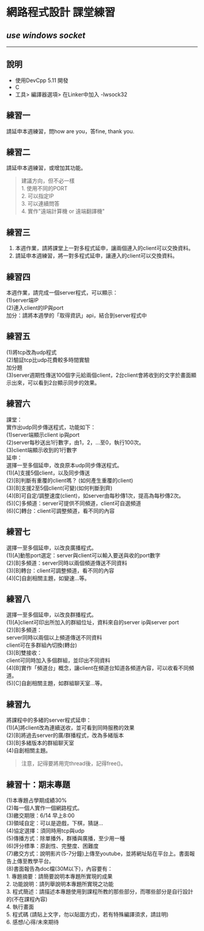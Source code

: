 # 網路程式設計 課堂練習
## *use windows socket*
------------------------
## 說明
+ 使用DevCpp 5.11 開發
+ C
+ 工具> 編譯器選項> 在Linker中加入 -lwsock32

## 練習一
  請延申本週練習，問how are you，答fine, thank you.

## 練習二
  請延申本週練習，或增加其功能。  
  > 建議方向，但不必一樣  
    1. 使用不同的PORT  
    2. 可以指定IP  
    3. 可以連續問答  
    4. 實作"遠端計算機 or 遠端翻譯機"  

## 練習三
1. 本週作業，請將課堂上一對多程式延申，讓兩個連入的client可以交換資料。
2. 請延申本週練習，將一對多程式延申，讓連入的client可以交換資料。

## 練習四
本週作業，請完成一個server程式，可以顯示：  
  (1)server端IP  
  (2)連入client的IP與port  
加分：請將本週學的「取得資訊」api，結合到server程式中  

## 練習五
(1)將tcp改為udp程式  
(2)驗証tcp比udp花費較多時間實驗  
加分題  
(3)server週期性傳送100個字元給兩個client，2台client會將收到的文字於畫面顯示出來，可以看到2台顯示同步的效果。  

## 練習六  
課堂：  
實作出udp同步傳送程式，功能如下：  
  (1)server端顯示client ip與port  
  (2)server每秒送出1行數字，由1，2，…至0，執行100次。  
  (3)client端顯示收到的1行數字  
延申：  
選擇一至多個延申，改良原本udp同步傳送程式。  
  (1)[A]支援5個client，以及同步傳送  
  (2)[B]判斷有重覆的client嗎？ (如何產生重覆的client)  
  (3)[B]支援2至5個client(可變)(如何判斷到齊)  
  (4)[B]可自定/調整速度(client)，如server由每秒傳1次，提高為每秒傳2次。  
  (5)[C]多頻道：server可提供不同頻道，client可自選頻道  
  (6)[C]轉台：client可調整頻道，看不同的內容  

## 練習七  
選擇一至多個延申，以改良廣播程式。  
  (1)[A]動態port選定：server與client可以輸入要送與收的port數字  
  (2)[B]多頻道：server同時以兩個頻道傳送不同資料  
  (3)[B]轉台：client可調整頻道，看不同的內容  
  (4)[C]自創相關主題，如變速…等。  

## 練習八  
選擇一至多個延申，以改良群播程式。  
  (1)[A]client可印出所加入的群組位址，資料來自的server ip與server port  
  (2)[B]多頻道：  
    server同時以兩個以上頻道傳送不同資料  
    client可在多群組內切換(轉台)  
  (3)[B]雙接收：  
    client可同時加入多個群組，並印出不同資料  
  (4)[B]實作「頻道台」概念，讓client在頻道台知道各頻道內容，可以收看不同頻道。  
  (5)[C]自創相關主題，如群組聊天室…等。  

## 練習九  
將課程中的多緒的server程式延申：  
  (1)[A]將client改為連續送收，並可看到同時服務的效果  
  (2)[B]將過去server的廣/群播程式，改為多緒版本  
  (3)[B]多緒版本的群組聊天室  
  (4)自創相關主題。  
> 注意，記得要將用完thread後，記得free()。  

## 練習十：期末專題  
  (1)本專題占學期成績30%  
  (2)每一個人實作一個網路程式。  
  (3)繳交期限：6/14 早上8:00  
  (3)領域自定：可以是遊戲，下棋，猜謎…  
  (4)協定選擇：須同時用tcp與udp  
  (5)傳播方式：除單播外，群播與廣播，至少用一種  
  (6)評分標準：原創性、完整度、困難度  
  (7)繳交方式：說明影片(5-7分鐘)上傳至youtube，並將網址貼在平台上。書面報告上傳至教學平台。  
  (8)書面報告為doc檔(30M以下)，內容要有：  
    1. 專題摘要：請簡要說明本專題所實現的成果  
    2. 功能說明：請列舉說明本專題所實現之功能  
    3. 程式簡述：請描述本專題使用到課程所教的那些部分，而哪些部分是自行設計的(不在課程內容)  
    4. 執行畫面  
    5. 程式碼 (請貼上文字，勿以貼圖方式)，若有特殊編譯須求，請註明)  
    6. 感想/心得/未來期待  
